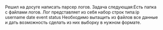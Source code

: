 Решил на досуге написать парсер логов. Задача следующая:Есть папка с файлами логов. Лог представляет из себя набор строк типа:ip username date event status
Необходимо вытащить из файлов все данные и дать возможность сделать из них выборку в нужном формате. 
